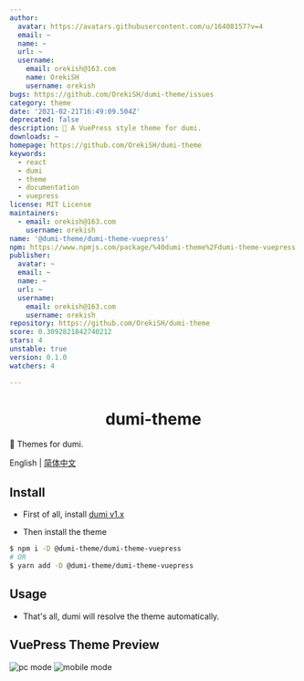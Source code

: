 ```yaml
---
author:
  avatar: https://avatars.githubusercontent.com/u/16408157?v=4
  email: ~
  name: ~
  url: ~
  username:
    email: orekish@163.com
    name: OrekiSH
    username: orekish
bugs: https://github.com/OrekiSH/dumi-theme/issues
category: theme
date: '2021-02-21T16:49:09.504Z'
deprecated: false
description: 📖 A VuePress style theme for dumi.
downloads: ~
homepage: https://github.com/OrekiSH/dumi-theme
keywords:
  - react
  - dumi
  - theme
  - documentation
  - vuepress
license: MIT License
maintainers:
  - email: orekish@163.com
    username: orekish
name: '@dumi-theme/dumi-theme-vuepress'
npm: https://www.npmjs.com/package/%40dumi-theme%2Fdumi-theme-vuepress
publisher:
  avatar: ~
  email: ~
  name: ~
  url: ~
  username:
    email: orekish@163.com
    username: orekish
repository: https://github.com/OrekiSH/dumi-theme
score: 0.3092821842740212
stars: 4
unstable: true
version: 0.1.0
watchers: 4

---
```


<h1 align="center">dumi-theme</h1>

📖 Themes for dumi.

English | <a href="https://github.com/OrekiSH/dumi-theme/blob/main/README-zh_CN.md">简体中文</a>

## Install

* First of all, install [dumi v1.x](https://github.com/umijs/dumi)

* Then install the theme

```bash
$ npm i -D @dumi-theme/dumi-theme-vuepress
# OR
$ yarn add -D @dumi-theme/dumi-theme-vuepress
```

## Usage

* That's all, dumi will resolve the theme automatically.

## VuePress Theme Preview

![pc mode](https://s3.ax1x.com/2021/02/21/yIXHJK.png)
![mobile mode](https://s3.ax1x.com/2021/02/21/yIX7i6.png)